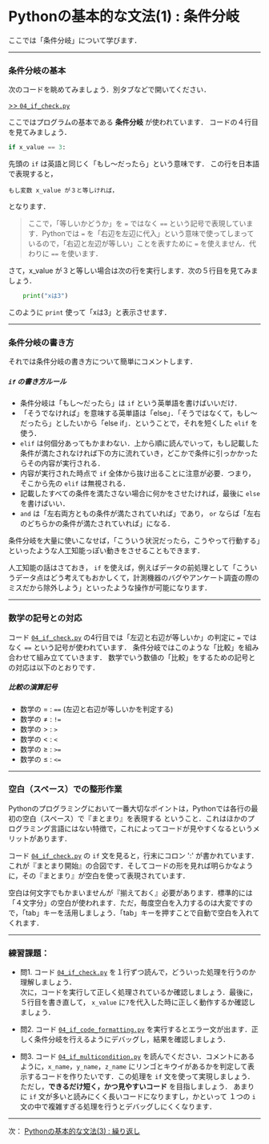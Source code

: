 # Pythonの基本的な文法(1) : 条件分岐

ここでは「条件分岐」について学びます．

--- 
### 条件分岐の基本

次のコードを眺めてみましょう．別タブなどで開いてください．

[>> `04_if_check.py`](04_if_check.py)

ここではプログラムの基本である **条件分岐** が使われています．
コードの４行目を見てみましょう．
```Python
if x_value == 3:
```
先頭の `if` は英語と同じく「もし〜だったら」という意味です．
この行を日本語で表現すると，
```
もし変数 x_value が３と等しければ，
```
となります．

>ここで，「等しいかどうか」を `=` ではなく `==` という記号で表現しています．Pythonでは `=` を「右辺を左辺に代入」という意味で使ってしまっているので，「右辺と左辺が等しい」ことを表すために `=` を使えません．代わりに `==` を使います．

さて，x_value が３と等しい場合は次の行を実行します．次の５行目を見てみましょう．
```Python
    print("xは3")
```
このように `print` 使って「xは3」と表示させます．

--- 
### 条件分岐の書き方

それでは条件分岐の書き方について簡単にコメントします．

##### `if` の書き方ルール
- 条件分岐は「もし〜だったら」は `if` という英単語を書けばいいだけ．
- 「そうでなければ」を意味する英単語は「else」．「そうではなくて，もし〜だったら」としたいから「else if」．ということで，それを短くした `elif` を使う．
- `elif` は何個分あってもかまわない．上から順に読んでいって，もし記載した条件が満たされなければ下の方に流れていき，どこかで条件に引っかかったらその内容が実行される．
- 内容が実行された時点で `if` 全体から抜け出ることに注意が必要．つまり，そこから先の `elif` は無視される．
- 記載したすべての条件を満たさない場合に何かをさせたければ，最後に `else` を書けばいい．
- `and` は「左右両方ともの条件が満たされていれば」であり， `or` ならば「左右のどちらかの条件が満たされていれば」になる．

条件分岐を大量に使いこなせば，「こういう状況だったら，こうやって行動する」といったような人工知能っぽい動きをさせることもできます．

人工知能の話はさておき， `if` を使えば，例えばデータの前処理として「こういうデータ点はどう考えてもおかしくて，計測機器のバグやアンケート調査の際のミスだから除外しよう」といったような操作が可能になります．

--- 
### 数学の記号との対応

コード [`04_if_check.py`](04_if_check.py) の4行目では「左辺と右辺が等しいか」の判定に `=` ではなく `==` という記号が使われています．
条件分岐ではこのような「比較」を組み合わせて組み立てていきます．
数学でいう数値の「比較」をするための記号との対応は以下のとおりです．

##### 比較の演算記号
- 数学の = : `==`		(左辺と右辺が等しいかを判定する)
- 数学の ≠ : `!=`
- 数学の > : `>`
- 数学の < : `<`
- 数学の ≥ : `>=`
- 数学の ≤ : `<=`

---
### 空白（スペース）での整形作業

Pythonのプログラミングにおいて一番大切なポイントは，Pythonでは各行の最初の空白（スペース）で『まとまり』を表現する ということ．これはほかのプログラミング言語にはない特徴で，これによってコードが見やすくなるというメリットがあります．

コード [`04_if_check.py`](04_if_check.py) の `if` 文を見ると，行末にコロン ':' が書かれています．これが『まとまり開始』の合図です．そしてコードの形を見れば明らかなように，その『まとまり』が空白を使って表現されています．

空白は何文字でもかまいませんが『揃えておく』必要があります．標準的には「４文字分」の空白が使われます．ただ，毎度空白を入力するのは大変ですので，「tab」キーを活用しましょう．「tab」キーを押すことで自動で空白を入れてくれます．

---

### 練習課題：

- 問1. コード [`04_if_check.py`](04_if_check.py) を１行ずつ読んで，どういった処理を行うのか理解しましょう．  
次に，コードを実行して正しく処理されているか確認しましょう．最後に，５行目を書き直して， `x_value` に`7`を代入した時に正しく動作するか確認しましょう．

- 問2. コード [`04_if_code_formatting.py`](04_if_code_formatting.py) を実行するとエラー文が出ます．正しく条件分岐を行えるようにデバッグし，結果を確認しましょう．

- 問3. コード [`04_if_multicondition.py`](04_if_multicondition.py) を読んでください．コメントにあるように，`x_name`，`y_name`，`z_name` にリンゴとキウイがあるかを判定して表示するコードを作りたいです．この処理を `if` 文を使って実現しましょう．
ただし，**できるだけ短く，かつ見やすいコード** を目指しましょう．
あまりに `if` 文が多いと読みにくく長いコードになりますし，かといって １つの `i` 文の中で複雑すぎる処理を行うとデバッグしにくくなります．

--- 
次： [Pythonの基本的な文法(3) : 繰り返し](../05_for)
